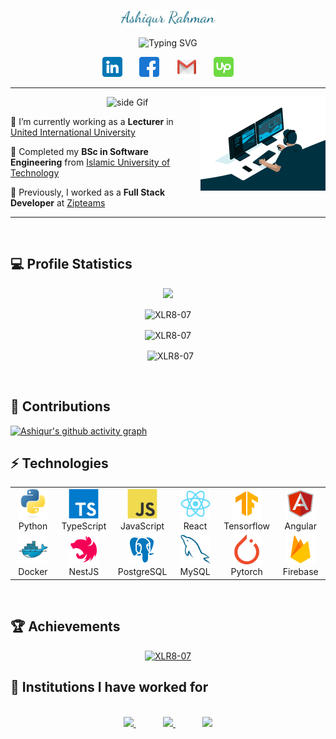 <p align="center">
<img width="30%" alt="Ashiqur Rahman" src="assets\handwriting-picture.jpg" />
</p>

<p align="center">
<img src="https://readme-typing-svg.demolab.com?font=Fira+Code&size=21&pause=1000&color=36BCF7FF&center=true&vCenter=true&width=435&lines=I'm+a+Teacher;Full+Stack+Web+Developer" alt="Typing SVG" />
</p>

<!-- Social badges section -->
<p align="center">
  <a href="https://www.linkedin.com/in/md-ashiqur-rahman-joy-4431ba118/"><img width="32px" alt="LinkedIn" title="Contact me on LinkedIn" src="assets\linkedin.png"/></a>
  &#8287;&#8287;&#8287;&#8287;&#8287;
  <a href="https://www.facebook.com/XLR8.85/"><img width="32px" alt="Facebook" title="Contact me on Facebook" src="assets\facebook.png"></a>
  &#8287;&#8287;&#8287;&#8287;&#8287;
  <a href="mailto:joyashikur@gmail.com"><img width="32px" alt="Gmail" title="Contact me on Gmail" src="assets\gmail.png"/></a>
  &#8287;&#8287;&#8287;&#8287;&#8287;
  <a href="https://www.upwork.com/freelancers/~015ae14198dee79c54"><img width="32px" alt="Upwork" title="Contact me on Upwork" src="img\upwork-icon.svg"/></a>
</p>

---

&nbsp;
<img src="assets\code.gif" alt="side Image" align="right" width="200" height="auto" />
<img src="https://media3.giphy.com/media/ZEB6yFbLnhyQf7g3hn/giphy.gif" alt="side Gif" align="right" width="150" height="auto"/>

🔭 I’m currently working as a **Lecturer** in [United International University](https://cse.uiu.ac.bd/profiles/rahman-md-ashiqur/)

🌱 Completed my **BSc in Software Engineering** from [Islamic University of Technology](https://www.iutoic-dhaka.edu/)

🔭 Previously, I worked as a **Full Stack Developer** at [Zipteams](https://zipteams.com/)

---

<br/>

## 💻 Profile Statistics

<p align="center">
<img src="https://visitor-count-b8lb.vercel.app/api/XLR8-07" />
</p>

<p align="center">
<img height="180em" src="https://github-readme-stats-sigma-five.vercel.app/api?username=XLR8-07&hide_border=true&count_private=true&show_icons=true&theme=buefy" alt="XLR8-07" align = "center"/>
</p>
<p align="center">
<img height="180em" src="https://github-readme-stats-sigma-five.vercel.app/api/top-langs?username=XLR8-07&show_icons=true&locale=en&layout=compact&hide_border=true&theme=buefy" alt="XLR8-07" align = "center"/>

<p align="center">
&nbsp;
<img src="https://streak-stats.demolab.com/?user=XLR8-07" alt="XLR8-07" align = "center"/>
</p>
<br/>

## 🌱 Contributions

[![Ashiqur's github activity graph](https://github-readme-activity-graph.cyclic.app/graph?username=XLR8-07&theme=minimal)](https://github.com/XLR8-07/github-readme-activity-graph)

## ⚡ Technologies

<table align="center">
  <tr>
    <td align="center" width="96">
      <a href="#macropower-tech">
        <img src="img/python-original.svg" width="48" height="48" alt="Python" />
      </a>
      <br>Python
    </td>
    <td align="center" width="96">
      <a href="#macropower-tech">
        <img src="img/typescript-original.svg" width="48" height="48" alt="TypeScript" />
      </a>
      <br>TypeScript
    </td>
    <td align="center" width="96">
      <a href="#macropower-tech">
        <img src="img/javascript-original.svg" width="48" height="48" alt="JavaScript" />
      </a>
      <br>JavaScript
    </td>
    <td align="center" width="96">
      <a href="#macropower-tech" >
        <img src="img/react-original.svg" width="48" height="48" alt="React" />
      </a>
      <br>React
    </td>
    <td align="center"  width="96">
      <a href="#macropower-tech">
        <img src="img\icons8-tensorflow.svg" width="48" height="48" alt="MySQL" />
      </a>
      <br>Tensorflow
    </td>
    <td align="center"  width="96">
      <a href="#macropower-tech">
        <img src="img\icons8-angularjs.svg" width="48" height="48" alt="MySQL" />
      </a>
      <br>Angular
    </td>
  </tr>
  <tr>
    <td align="center" width="96"> 
      <a href="#macropower-tech" >
        <img src="img/docker-original.svg" width="48" height="48" alt="Docker" />
      </a>
      <br>Docker
    </td>
    <td align="center"  width="96">
      <a href="#macropower-tech">
        <img src="img\icons8-nestjs-96.svg" width="48" height="48" alt="NestJs" />
      </a>
      <br>NestJS
    </td>
    <td align="center" width="96">
      <a href="#macropower-tech">
        <img src="img\icons8-postgresql.svg" width="48" height="48" alt="Powershell" />
      </a>
      <br>PostgreSQL
    </td>
    <td align="center"  width="96">
      <a href="#macropower-tech">
        <img src="img/mysql-original.svg" width="48" height="48" alt="MySQL" />
      </a>
      <br>MySQL
    </td>
    <td align="center"  width="96">
      <a href="#macropower-tech">
        <img src="img\pytorch-icon.svg" width="48" height="48" alt="MySQL" />
      </a>
      <br>Pytorch
    </td>
    <td align="center"  width="96">
      <a href="#macropower-tech">
        <img src="img\icons8-firebase.svg" width="48" height="48" alt="MySQL" />
      </a>
      <br>Firebase
    </td>
  </tr>
</table>

<br>
  
## 🏆 Achievements
<p align="center"> <a href="https://github.com/XLR8-07"><img src="https://github-profile-trophy.vercel.app/?username=XLR8-07&theme=minimal" alt="XLR8-07" /></a> </p>

## 🔭 Institutions I have worked for

<p align="center">
  </br>
  <a href="https://zipteams.com">
    <img src="https://zipteams.com/wp-content/uploads/2020/02/logo-1.jpg" height=30> 
  </a>
  &#8287;&#8287;&#8287;&#8287;&#8287;&#8287;&#8287;&#8287;&#8287;&#8287; 
  <a href="https://promactinfo.com/">
    <img src="https://promactinfo.com/wp-content/uploads/2019/02/Logo-Black@2x-1.png" height=30>
    </a>
    &#8287;&#8287;&#8287;&#8287;&#8287;&#8287;&#8287;&#8287;&#8287;&#8287; 
  <a href="https://www.impulsebdltd.com/">
    <img src="https://www.impulsebdltd.com/wp-content/themes/Akal-Child/images/IMpulse_Logo.png" height=30> 
  </a>
</p>
